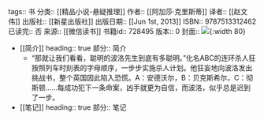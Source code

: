 tags:: 书
分类:: [[精品小说-悬疑推理]]
作者:: [[阿加莎·克里斯蒂]]
译者:: [[赵文伟]]
出版社:: [[新星出版社]]
出版日期:: [[Jun 1st, 2013]]
ISBN:: 9787513312462
已读完:: 否
来源:: [[微信读书]]
书籍id:: 728495
版本:: 0
封面:: ![](https://cdn.weread.qq.com/weread/cover/51/yuewen_728495/s_yuewen_7284951680854085.jpg){:width 80}

- [[简介]]
  heading:: true
  部分:: 简介
	- “那就让我们看看，聪明的波洛先生到底有多聪明。”化名ABC的连环杀人狂按照列车时刻表的字母顺序，一步步实施杀人计划。他狂妄地向波洛发出挑战书，整个英国因此陷入恐慌。A：安德沃尔，B：贝克斯希尔，C：彻斯顿……每成功犯下一条命案，凶手就更为自信，而波洛，似乎总是迟到了一步。
- [[笔记]]
  heading:: true
  部分:: 笔记